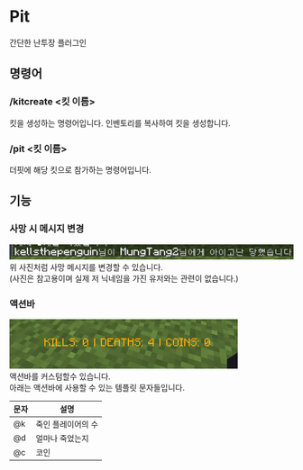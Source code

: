 # Pit
간단한 난투장 플러그인

## 명령어
### /kitcreate <킷 이름>
킷을 생성하는 명령어입니다. 인벤토리를 복사하여 킷을 생성합니다.

### /pit <킷 이름>
더핏에 해당 킷으로 참가하는 명령어입니다.

## 기능
### 사망 시 메시지 변경
![deathmessage.png](deathmessage.png) <br />
위 사진처럼 사망 메시지를 변경할 수 있습니다. <br />
(사진은 참고용이며 실제 저 닉네임을 가진 유저와는 관련이 없습니다.)

### 액션바
![actionbar.png](actionbar.png) <br />
액션바를 커스텀할수 있습니다. <br />
아래는 액션바에 사용할 수 있는 템플릿 문자들입니다.

| 문자  | 설명         |
|-----|------------|
| @k  | 죽인 플레이어의 수 |
| @d  | 얼마나 죽었는지   |
| @c  | 코인         |
